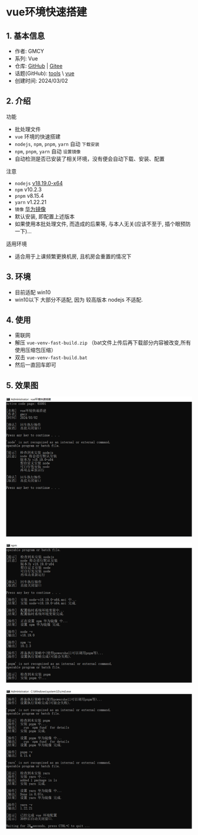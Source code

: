 # vue环境快速搭建

## 1. 基本信息

- 作者: GMCY
- 系列: Vue
- 仓库: [GitHub](https://github.com/GMCY2020/Vue-Venv-Fast-Build) | [Gitee](https://gitee.com/GMCY2020/Vue-Venv-Fast-Build)
- 话题(GitHub): [tools](https://github.com/topics/tools) \ [vue](https://github.com/topics/vue)
- 创建时间: 2024/03/02

## 2. 介绍

功能	
- 批处理文件 
- `vue` 环境的快速搭建
- `nodejs`, `npm`, `pnpm`, `yarn` 自动 `下载安装`
- `npm`, `pnpm`, `yarn` 自动 `设置镜像`
- 自动检测是否已安装了相关环境，没有便会自动下载、安装、配置

注意
- `nodejs` [v18.19.0-x64](https://npmmirror.com/mirrors/node/v18.19.0/node-v18.19.0-x64.msi)
- `npm` v10.2.3
- `pnpm` v8.15.4
- `yarn` v1.22.21
- `镜像`  [华为镜像](https://mirrors.huaweicloud.com/repository/npm/)
- 默认安装, 即配置上述版本
- 如果使用本批处理文件, 而造成的后果等, 与本人无关(应该不至于, 插个眼预防一下)...

适用环境
- 适合用于上课频繁更换机房, 且机房会重置的情况下

## 3. 环境

- 目前适配 win10
- win10以下 大部分不适配, 因为 较高版本 nodejs 不适配.

## 4. 使用

- 需联网
- 解压 `vue-venv-fast-build.zip`
  （bat文件上传后再下载部分内容被改变,所有使用压缩包压缩）
- 双击 `vue-venv-fast-build.bat`
- 然后一直回车即可

## 5. 效果图

![md-01](docs/md-01.png)

![md-02](docs/md-02.png)

![md-03](docs/md-03.png)
